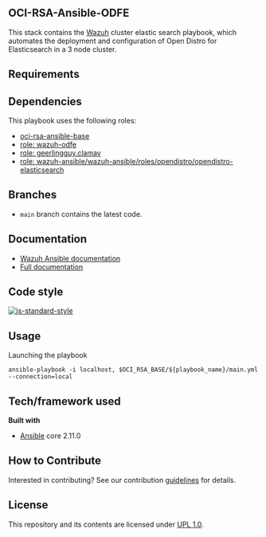 
## OCI-RSA-Ansible-ODFE
This stack contains the [Wazuh](https://wazuh.com/) cluster elastic search playbook, which automates the deployment and configuration of Open Distro for Elasticsearch in a 3 node cluster.

## Requirements


## Dependencies
This playbook uses the following roles:
- [oci-rsa-ansible-base]()
- [role: wazuh-odfe]()
- [role: geerlingguy.clamav]()
- [role: wazuh-ansible/wazuh-ansible/roles/opendistro/opendistro-elasticsearch]()


## Branches
* `main` branch contains the latest code.

## Documentation

* [Wazuh Ansible documentation](https://documentation.wazuh.com/current/deploying-with-ansible/index.html)
* [Full documentation](http://documentation.wazuh.com)

## Code style

[![js-standard-style](https://img.shields.io/badge/code%20style-standard-brightgreen.svg?style=flat)](https://github.com/oracle-quickstart) 

## Usage
Launching the playbook

```
ansible-playbook -i localhost, $OCI_RSA_BASE/${playbook_name}/main.yml --connection=local
```

## Tech/framework used

<b>Built with</b>
- [Ansible](https://documentation.wazuh.com/current/deploying-with-ansible/index.html) core 2.11.0 


## How to Contribute
Interested in contributing?  See our contribution [guidelines](CONTRIBUTE.md) for details.

## License
This repository and its contents are licensed under [UPL 1.0](https://opensource.org/licenses/UPL).    

